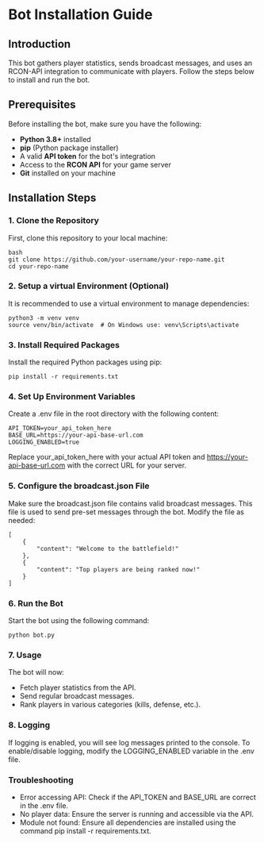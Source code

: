# Bot Installation Guide

## Introduction

This bot gathers player statistics, sends broadcast messages, and uses an RCON-API integration to communicate with players. Follow the steps below to install and run the bot.

## Prerequisites

Before installing the bot, make sure you have the following:

- **Python 3.8+** installed
- **pip** (Python package installer)
- A valid **API token** for the bot's integration
- Access to the **RCON API** for your game server
- **Git** installed on your machine

## Installation Steps

### 1. Clone the Repository

First, clone this repository to your local machine:

```
bash
git clone https://github.com/your-username/your-repo-name.git
cd your-repo-name
```
### 2. Setup a virtual Environment (Optional)
It is recommended to use a virtual environment to manage dependencies:
```
python3 -m venv venv
source venv/bin/activate  # On Windows use: venv\Scripts\activate
```
### 3. Install Required Packages
Install the required Python packages using pip:
```
pip install -r requirements.txt
```
### 4. Set Up Environment Variables
Create a .env file in the root directory with the following content:
```
API_TOKEN=your_api_token_here
BASE_URL=https://your-api-base-url.com
LOGGING_ENABLED=true
```
Replace your_api_token_here with your actual API token and https://your-api-base-url.com with the correct URL for your server.
### 5. Configure the broadcast.json File
Make sure the broadcast.json file contains valid broadcast messages. This file is used to send pre-set messages through the bot. Modify the file as needed:
```
[
    {
        "content": "Welcome to the battlefield!"
    },
    {
        "content": "Top players are being ranked now!"
    }
]
```
### 6. Run the Bot
Start the bot using the following command:
```
python bot.py
```
### 7. Usage
The bot will now:

- Fetch player statistics from the API.
- Send regular broadcast messages.
- Rank players in various categories (kills, defense, etc.).
### 8. Logging
If logging is enabled, you will see log messages printed to the console. To enable/disable logging, modify the LOGGING_ENABLED variable in the .env file.
### Troubleshooting
- Error accessing API: Check if the API_TOKEN and BASE_URL are correct in the .env file.
- No player data: Ensure the server is running and accessible via the API.
- Module not found: Ensure all dependencies are installed using the command pip install -r requirements.txt.
